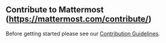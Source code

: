 
## Contribute to Mattermost (https://mattermost.com/contribute/)
Before getting started please see our [Contribution Guidelines](https://developers.mattermost.com/contribute/getting-started/).
